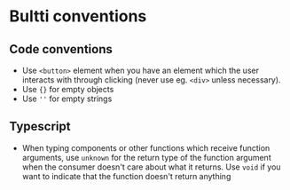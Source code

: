 # Bultti conventions

## Code conventions

- Use `<button>` element when you have an element which the user interacts with through clicking (never use eg. `<div>` unless necessary).
- Use `{}` for empty objects
- Use `''` for empty strings

## Typescript

- When typing components or other functions which receive function arguments, use `unknown` for the return type of the function argument when the consumer doesn't care about what it returns. Use `void` if you want to indicate that the function doesn't return anything
